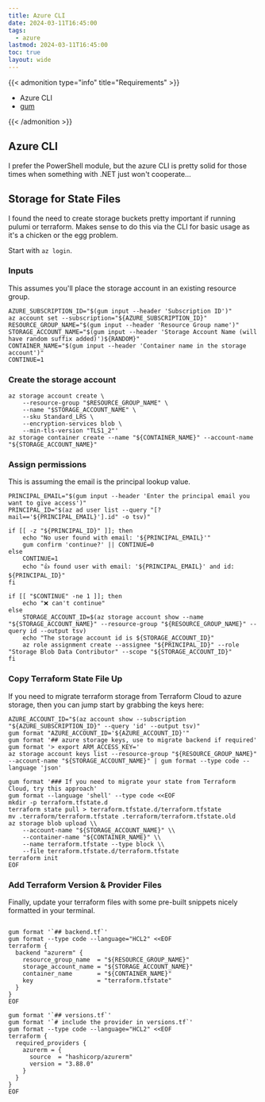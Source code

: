 ```yaml
---
title: Azure CLI
date: 2024-03-11T16:45:00
tags:
  - azure
lastmod: 2024-03-11T16:45:00
toc: true
layout: wide
---
```


{{< admonition type="info" title="Requirements" >}}

- Azure CLI
- [gum](https://github.com/charmbracelet/gum)

{{< /admonition >}}

## Azure CLI

I prefer the PowerShell module, but the azure CLI is pretty solid for those times when something with .NET just won't cooperate...

## Storage for State Files

I found the need to create storage buckets pretty important if running pulumi or terraform.
Makes sense to do this via the CLI for basic usage as it's a chicken or the egg problem.

Start with `az login`.

### Inputs

This assumes you'll place the storage account in an existing resource group.

```shell
AZURE_SUBSCRIPTION_ID="$(gum input --header 'Subscription ID')"
az account set --subscription="${AZURE_SUBSCRIPTION_ID}"
RESOURCE_GROUP_NAME="$(gum input --header 'Resource Group name')"
STORAGE_ACCOUNT_NAME="$(gum input --header 'Storage Account Name (will have random suffix added)')${RANDOM}"
CONTAINER_NAME="$(gum input --header 'Container name in the storage account')"
CONTINUE=1
```

### Create the storage account

```shell
az storage account create \
    --resource-group "$RESOURCE_GROUP_NAME" \
    --name "$STORAGE_ACCOUNT_NAME" \
    --sku Standard_LRS \
    --encryption-services blob \
    --min-tls-version "TLS1_2"'
az storage container create --name "${CONTAINER_NAME}" --account-name "${STORAGE_ACCOUNT_NAME}"
```

### Assign permissions

This is assuming the email is the principal lookup value.

```shell
PRINCIPAL_EMAIL="$(gum input --header 'Enter the principal email you want to give access')"
PRINCIPAL_ID="$(az ad user list --query "[?mail=='${PRINCIPAL_EMAIL}'].id" -o tsv)"

if [[ -z "${PRINCIPAL_ID}" ]]; then
    echo "No user found with email: '${PRINCIPAL_EMAIL}'"
    gum confirm 'continue?' || CONTINUE=0
else
    CONTINUE=1
    echo "👍 found user with email: '${PRINCIPAL_EMAIL}' and id: ${PRINCIPAL_ID}"
fi

if [[ "$CONTINUE" -ne 1 ]]; then
    echo "❌ can't continue"
else
    STORAGE_ACCOUNT_ID=$(az storage account show --name "${STORAGE_ACCOUNT_NAME}" --resource-group "${RESOURCE_GROUP_NAME}" --query id --output tsv)
    echo "The storage account id is ${STORAGE_ACCOUNT_ID}"
    az role assignment create --assignee "${PRINCIPAL_ID}" --role "Storage Blob Data Contributor" --scope "${STORAGE_ACCOUNT_ID}"
fi
```

### Copy Terraform State File Up

If you need to migrate terraform storage from Terraform Cloud to azure storage, then you can jump start by grabbing the keys here:

```shell
AZURE_ACCOUNT_ID="$(az account show --subscription "${AZURE_SUBSCRIPTION_ID}" --query 'id' --output tsv)"
gum format "AZURE_ACCOUNT_ID='${AZURE_ACCOUNT_ID}'"
gum format '## azure storage keys, use to migrate backend if required'
gum format '> export ARM_ACCESS_KEY='
az storage account keys list --resource-group "${RESOURCE_GROUP_NAME}" --account-name "${STORAGE_ACCOUNT_NAME}" | gum format --type code --language 'json'

gum format '### If you need to migrate your state from Terraform Cloud, try this approach'
gum format --language 'shell' --type code <<EOF
mkdir -p terraform.tfstate.d
terraform state pull > terraform.tfstate.d/terraform.tfstate
mv .terraform/terraform.tfstate .terraform/terraform.tfstate.old
az storage blob upload \\
    --account-name "${STORAGE_ACCOUNT_NAME}" \\
    --container-name "${CONTAINER_NAME}" \\
    --name terraform.tfstate --type block \\
    --file terraform.tfstate.d/terraform.tfstate
terraform init
EOF
```

### Add Terraform Version & Provider Files

Finally, update your terraform files with some pre-built snippets nicely formatted in your terminal.

```shell

gum format '`## backend.tf`'
gum format --type code --language="HCL2" <<EOF
terraform {
  backend "azurerm" {
    resource_group_name  = "${RESOURCE_GROUP_NAME}"
    storage_account_name = "${STORAGE_ACCOUNT_NAME}"
    container_name       = "${CONTAINER_NAME}"
    key                  = "terraform.tfstate"
  }
}
EOF

gum format '`## versions.tf`'
gum format '`# include the provider in versions.tf`'
gum format --type code --language="HCL2" <<EOF
terraform {
  required_providers {
    azurerm = {
      source  = "hashicorp/azurerm"
      version = "3.88.0"
    }
  }
}
EOF

```
